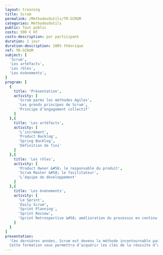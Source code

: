 ```yaml
---
layout: training
title: Scrum
permalink: /MethodesOutils/TR-SCRUM
categories: MethodesOutils
public: Tout public
costs: 590 € HT
costs-description: par participant
duration: 1 jour
duration-description: 100% théorique
ref: TR-SCRUM
subject: [
  'Scrum',
  'Les artéfacts',
  'Les rôles',
  'Les évènements',
]
program: [
  {
    title: 'Présentation',
    activity: [
      'Scrum parmi les méthodes Agiles',
      'Les grands principes de Scrum',
      'Principe d’engagement collectif'
    ]
  },{
    title: 'Les artéfacts',
    activity: [
      'L’incrément',
      'Product Backlog',
      'Spring Backlog',
      'Définition de fini'
    ]
  },{
    title: 'Les rôles',
    activity: [
      'Product Owner &#58; le responsable du produit',
      'Scrum Master &#58; le facilitateur',
      'L’équipe de développement'
    ]
  },{
    title: 'Les évènements',
    activity: [
      'Le Sprint',
      'Daily Scrum',
      'Sprint Planning',
      'Sprint Review',
      'Sprint Retrospective &#58; amélioration du processus en continu'
    ]
  }
]
presentation:
  'Ces dernières années, Scrum est devenu la méthode incontournable parmi les méthodes Agiles.
  Cette formation vous permettra d’acquérir les clés de la réussite d’un projet Scrum. Vous apprendrez les différents rôles définis par Scrum. Vous comprendrez les principaux événements d’un projet Scrum et leur mise en oeuvre.'
---
```

